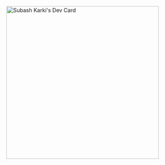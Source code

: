 <a href="https://app.daily.dev/subashkarki68"><img src="https://api.daily.dev/devcards/126d1a076cb9460e90f8643ce211bf3b.png?r=3gr" width="400" alt="Subash Karki's Dev Card"/></a>
<!--
**subashkarki68/subashkarki68** is a ✨ _special_ ✨ repository because its `README.md` (this file) appears on your GitHub profile.

Here are some ideas to get you started:
🌱 I’m currently learning MERN Stack
- 🔭 I’m currently working on ...
- 🌱 I’m currently learning ...
- 👯 I’m looking to collaborate on ...
- 🤔 I’m looking for help with ...
- 💬 Ask me about ...
- 📫 How to reach me: ...
- 😄 Pronouns: ...
- ⚡ Fun fact: ...
-->
